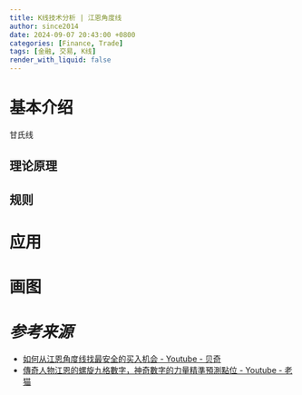 ```yaml
---
title: K线技术分析 | 江恩角度线
author: since2014
date: 2024-09-07 20:43:00 +0800
categories: [Finance, Trade]
tags: [金融, 交易, K线]
render_with_liquid: false
---
```


# 基本介绍

甘氏线

## 理论原理



## 规则




# 应用



# 画图



# *参考来源*

+ [如何从江恩角度线找最安全的买入机会 - Youtube - 贝奇](https://youtu.be/KP5jbbUySnM?si=xill2JSA77d4ZHtL)
+ [傳奇人物江恩的螺旋九格數字，神奇數字的力量精準預測點位 - Youtube - 老猫](https://youtu.be/atxwKia4Ewk?si=Y-bKBV6cV9NRk9rG)


